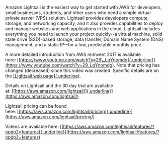 Amazon Lightsail is the easiest way to get started with AWS for
developers, small businesses, students, and other users who need a
simple virtual private server (VPS) solution. Lightsail provides
developers compute, storage, and networking capacity, and it also
provides capabilities to deploy and manage websites and web applications
in the cloud. Lightsail includes everything you need to launch your
project quickly\--a virtual machine, solid state drive (SSD)-based
storage, data transfer, Domain Name System (DNS) management, and a
static IP\--for a low, predictable monthly price.

A more detailed introduction from AWS re:Invent 2017 is available
here: [[https://www.youtube.com/watch?v=29\_LqYnomdg]{.underline}](https://www.youtube.com/watch?v=29_LqYnomdg).
Note that pricing has changed (decreased) since this video was created.
Specific details are on the [[Lightsail web
page]{.underline}](https://aws.amazon.com/lightsail).

Details on Lightsail and the 30 day trial are available
at: [[https://aws.amazon.com/lightsail/]{.underline}](https://aws.amazon.com/lightsail/)

Lightsail pricing can be found
here: [[https://aws.amazon.com/lightsail/pricing]{.underline}](https://aws.amazon.com/lightsail/pricing/)

Videos are available here:
[[https://aws.amazon.com/lightsail/features/?opdp2=features]{.underline}](https://aws.amazon.com/lightsail/features/?opdp2=features)
